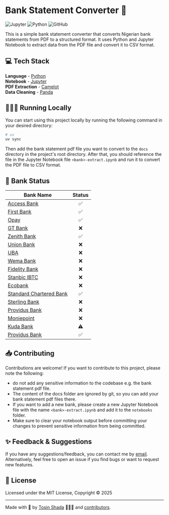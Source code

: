 # Bank Statement Converter 📄

![Jupyter](https://img.shields.io/badge/Jupyter-F37626?style=for-the-badge&logo=jupyter&logoColor=white)
![Python](https://img.shields.io/badge/Python-3776AB?style=for-the-badge&logo=python&logoColor=white)
![GitHub](https://img.shields.io/github/license/tosinshada/bank-statement-converter?color=%232F3741&style=for-the-badge)

This is a simple bank statement converter that converts Nigerian bank statements from PDF to a structured format. 
It uses Python and Jupyter Notebook to extract data from the PDF file and convert it to CSV format.

## 💻 Tech Stack

**Language** - [Python](https://www.python.org/)  
**Notebook** - [Jupyter](https://jupyter.org/)  
**PDF Extraction** - [Camelot](https://camelot-py.readthedocs.io/en/master/)  
**Data Cleaning** - [Panda](https://pandas.pydata.org/)

## 👨🏻‍💻 Running Locally

You can start using this project locally by running the following command in your desired directory:

```bash
# uv
uv sync
```

Then add the bank statement pdf file you want to convert to the `docs` directory in the project's root directory. 
After that, you should reference the file in the Jupyter Notebook file `<bank>-extract.ipynb` and run it to convert the PDF file to CSV format.

## 📂 Bank Status
| Bank Name                                         | Status |
|---------------------------------------------------|:------:|
| [Access Bank](https://www.accessbankplc.com/)     |   ✅    |
| [First Bank](https://www.firstbanknigeria.com/)   |   ✅    |
| [Opay](https://www.opayweb.com/)                  |   ✅    |
| [GT Bank](https://www.gtbank.com/)                |   ❌    |
| [Zenith Bank](https://www.zenithbank.com/)        |   ✅    |
| [Union Bank](https://www.unionbankng.com/)        |   ❌    |
| [UBA](https://www.ubagroup.com/)                  |   ❌    |
| [Wema Bank](https://www.wemabank.com/)            |   ❌    |
| [Fidelity Bank](https://www.fidelitybank.ng/)     |   ❌    |
| [Stanbic IBTC](https://www.stanbicibtcbank.com/)  |   ❌    |
| [Ecobank](https://www.ecobank.com/)               |   ❌    |
| [Standard Chartered Bank](https://www.sc.com/ng/) |   ✅    |
| [Sterling Bank](https://www.sterling.ng/)         |   ❌    |
| [Providus Bank](https://www.providusbank.com/)    |   ❌    |
| [Moniepoint](https://www.moniepoint.com/)         |   ❌    |
| [Kuda Bank](https://www.kuda.com/)                |   ⚠️   |
| [Providus Bank](https://www.providusbank.com/)    |   ✅    |

## 📥 Contributing

Contributions are welcome! If you want to contribute to this project, please note the following:
- do not add any sensitive information to the codebase e.g. the bank statement pdf file. 
- The content of the docs folder are ignored by git, so you can add your bank statement pdf files there.
- If you want to add a new bank, please create a new Jupyter Notebook file with the name `<bank>-extract.ipynb` and add it to the `notebooks` folder.
- Make sure to clear your notebook output before committing your changes to prevent sensitive information from being committed.

## ✨ Feedback & Suggestions

If you have any suggestions/feedback, you can contact me by [email](mailto:tosin@thezentra.com). 
Alternatively, feel free to open an issue if you find bugs or want to request new features.

## 📜 License

Licensed under the MIT License, Copyright © 2025

---

Made with 🤍 by [Tosin Shada](https://github.com/tosinshada) 👨🏻‍💻 and [contributors](https://github.com/tosinshada/bank-statement-converter/graphs/contributors).